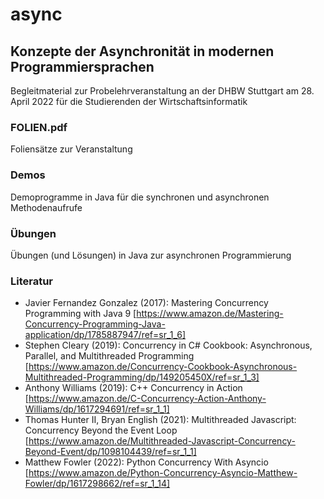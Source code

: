 # async
## Konzepte der Asynchronität in modernen Programmiersprachen

Begleitmaterial zur Probelehrveranstaltung an der DHBW Stuttgart am 28. April 2022 für die Studierenden der Wirtschaftsinformatik

### FOLIEN.pdf

Foliensätze zur Veranstaltung

### Demos

Demoprogramme in Java für die synchronen und asynchronen Methodenaufrufe

### Übungen

Übungen (und Lösungen) in Java zur asynchronen Programmierung

### Literatur

- Javier Fernandez Gonzalez (2017):
  Mastering Concurrency Programming with Java 9
  [https://www.amazon.de/Mastering-Concurrency-Programming-Java-application/dp/1785887947/ref=sr_1_6]
- Stephen Cleary (2019): 
  Concurrency in C# Cookbook: Asynchronous, Parallel, and Multithreaded Programming
  [https://www.amazon.de/Concurrency-Cookbook-Asynchronous-Multithreaded-Programming/dp/149205450X/ref=sr_1_3]
- Anthony Williams (2019):
  C++ Concurrency in Action
  [https://www.amazon.de/C-Concurrency-Action-Anthony-Williams/dp/1617294691/ref=sr_1_1]
- Thomas Hunter II, Bryan English (2021):
  Multithreaded Javascript: Concurrency Beyond the Event Loop
  [https://www.amazon.de/Multithreaded-Javascript-Concurrency-Beyond-Event/dp/1098104439/ref=sr_1_1]
- Matthew Fowler (2022):
  Python Concurrency With Asyncio
  [https://www.amazon.de/Python-Concurrency-Asyncio-Matthew-Fowler/dp/1617298662/ref=sr_1_14]
